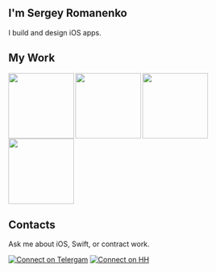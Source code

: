 ## I'm Sergey Romanenko
I build and design iOS apps.

## My Work

<a href="https://github.com/purpln/gamepad">
  <img src="https://github-readme-stats.vercel.app/api/pin/?username=purpln&repo=gamepad&show_owner=true" height=130 align="left"/>
</a>
<a href="https://github.com/purpln/bluetooth">
  <img src="https://github-readme-stats.vercel.app/api/pin/?username=purpln&repo=bluetooth&show_owner=true" height=130/>
</a>

<img src="https://github-readme-stats.vercel.app/api/top-langs/?username=purpln&layout=compact" height=130 align="left"/>
<a href="https://github.com/purpln/homekit">
  <img src="https://github-readme-stats.vercel.app/api/pin/?username=purpln&repo=homekit&show_owner=true" height=130/>
</a>


## Contacts

Ask me about iOS, Swift, or contract work.

[![Connect on Telergam](https://img.shields.io/badge/Connect%20on-Telegram-lightgrey)](https://t.me/mcsrg)
[![Connect on HH](https://img.shields.io/badge/Connect%20on-HH.ru-red)](https://hh.ru)

<!--
**purpln/purpln** is a ✨ _special_ ✨ repository because its `README.md` (this file) appears on your GitHub profile.
-->
